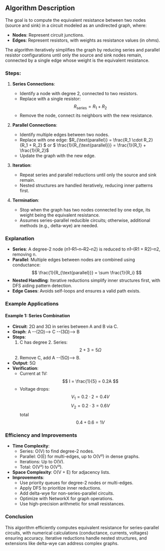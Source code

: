 
## Algorithm Description

The goal is to compute the equivalent resistance between two nodes (source and sink) in a circuit modeled as an undirected graph, where:

- **Nodes**: Represent circuit junctions.
- **Edges**: Represent resistors, with weights as resistance values (in ohms).

The algorithm iteratively simplifies the graph by reducing series and parallel resistor configurations until only the source and sink nodes remain, connected by a single edge whose weight is the equivalent resistance.

### Steps:
1. **Series Connections**:
   - Identify a node with degree 2, connected to two resistors.
   - Replace with a single resistor: $$ R_{\text{series}} = R_1 + R_2 $$
   - Remove the node, connect its neighbors with the new resistance.

2. **Parallel Connections**:
   - Identify multiple edges between two nodes.
   - Replace with one edge: $R_{\text{parallel}} = \frac{R_1 \cdot R_2}{R_1 + R_2} $ or $ \frac{1}{R_{\text{parallel}}} = \frac{1}{R_1} + \frac{1}{R_2}$
   - Update the graph with the new edge.

3. **Iteration**:
   - Repeat series and parallel reductions until only the source and sink remain.
   - Nested structures are handled iteratively, reducing inner patterns first.

4. **Termination**:
   - Stop when the graph has two nodes connected by one edge, its weight being the equivalent resistance.
   - Assumes series-parallel reducible circuits; otherwise, additional methods (e.g., delta-wye) are needed.


### Explanation

- **Series**: A degree-2 node (n1–R1–n–R2–n2) is reduced to n1–(R1 + R2)–n2, removing n.
- **Parallel**: Multiple edges between nodes are combined using conductance: $$ \frac{1}{R_{\text{parallel}}} = \sum \frac{1}{R_i} $$
- **Nested Handling**: Iterative reductions simplify inner structures first, with DFS aiding pattern detection.
- **Edge Cases**: Avoids self-loops and ensures a valid path exists.

### Example Applications

#### Example 1: Series Combination
- **Circuit**: 2Ω and 3Ω in series between A and B via C.
- **Graph**: A --(2Ω)--> C --(3Ω)--> B
- **Steps**:
  1. C has degree 2. Series: $$ 2 + 3 = 5Ω $$
  2. Remove C, add A --(5Ω)--> B.
- **Output**: 5Ω
- **Verification**:
  - Current at 1V: $$ I = \frac{1}{5} = 0.2A $$
  - Voltage drops: $$ V_1 = 0.2 \cdot 2 = 0.4V $$ $$ V_2 = 0.2 \cdot 3 = 0.6V $$ total $$ 0.4 + 0.6 = 1V $$

### Efficiency and Improvements

- **Time Complexity**:
  - Series: O(V) to find degree-2 nodes.
  - Parallel: O(E) for multi-edges, up to O(V²) in dense graphs.
  - Iterations: Up to O(V).
  - Total: O(V²) to O(V³).
- **Space Complexity**: O(V + E) for adjacency lists.
- **Improvements**:
  - Use priority queues for degree-2 nodes or multi-edges.
  - Apply DFS to prioritize inner reductions.
  - Add delta-wye for non-series-parallel circuits.
  - Optimize with NetworkX for graph operations.
  - Use high-precision arithmetic for small resistances.

### Conclusion

This algorithm efficiently computes equivalent resistance for series-parallel circuits, with numerical calculations (conductance, currents, voltages) ensuring accuracy. Iterative reductions handle nested structures, and extensions like delta-wye can address complex graphs.

